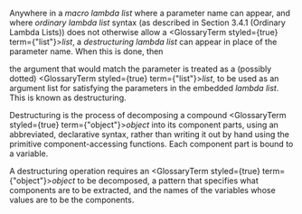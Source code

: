  



Anywhere in a *macro lambda list* where a parameter name can appear, and where *ordinary lambda list* syntax (as described in Section 3.4.1 (Ordinary Lambda Lists)) does not otherwise allow a <GlossaryTerm styled={true} term={"list"}><i>list</i></GlossaryTerm>, a *destructuring lambda list* can appear in place of the parameter name. When this is done, then  







the argument that would match the parameter is treated as a (possibly dotted) <GlossaryTerm styled={true} term={"list"}><i>list</i></GlossaryTerm>, to be used as an argument list for satisfying the parameters in the embedded *lambda list*. This is known as destructuring. 



Destructuring is the process of decomposing a compound <GlossaryTerm styled={true} term={"object"}><i>object</i></GlossaryTerm> into its component parts, using an abbreviated, declarative syntax, rather than writing it out by hand using the primitive component-accessing functions. Each component part is bound to a variable. 



A destructuring operation requires an <GlossaryTerm styled={true} term={"object"}><i>object</i></GlossaryTerm> to be decomposed, a pattern that specifies what components are to be extracted, and the names of the variables whose values are to be the components. 



